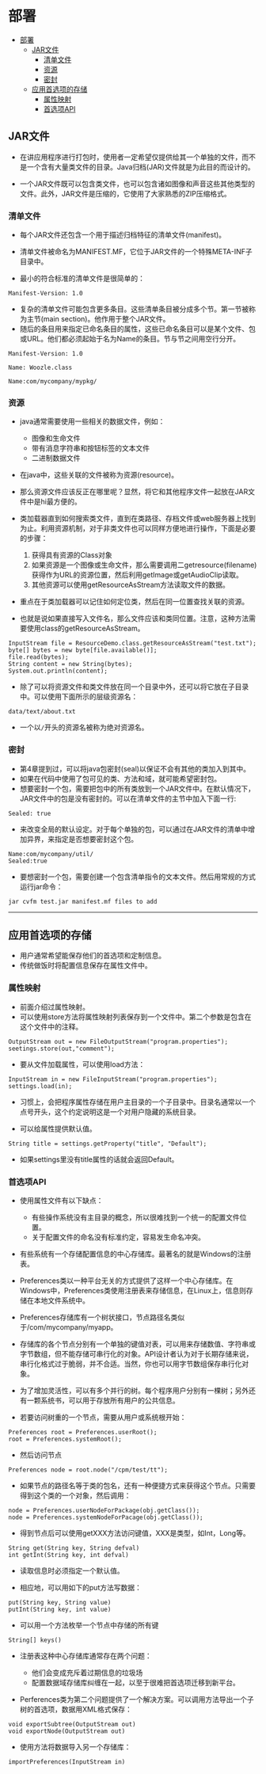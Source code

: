 # 部署
<!-- TOC -->

- [部署](#部署)
    - [JAR文件](#jar文件)
        - [清单文件](#清单文件)
        - [资源](#资源)
        - [密封](#密封)
    - [应用首选项的存储](#应用首选项的存储)
        - [属性映射](#属性映射)
        - [首选项API](#首选项api)

<!-- /TOC -->
## JAR文件
- 在讲应用程序进行打包时，使用者一定希望仅提供给其一个单独的文件，而不是一个含有大量类文件的目录。Java归档(JAR)文件就是为此目的而设计的。

- 一个JAR文件既可以包含类文件，也可以包含诸如图像和声音这些其他类型的文件。此外，JAR文件是压缩的，它使用了大家熟悉的ZIP压缩格式。

### 清单文件
- 每个JAR文件还包含一个用于描述归档特征的清单文件(manifest)。
- 清单文件被命名为MANIFEST.MF，它位于JAR文件的一个特殊META-INF子目录中。

- 最小的符合标准的清单文件是很简单的：
```
Manifest-Version: 1.0
```

- 复杂的清单文件可能包含更多条目。这些清单条目被分成多个节。第一节被称为主节(main section)。他作用于整个JAR文件。
- 随后的条目用来指定已命名条目的属性，这些已命名条目可以是某个文件、包或URL。他们都必须起始于名为Name的条目。节与节之间用空行分开。
```
Manifest-Version: 1.0

Name: Woozle.class

Name:com/mycompany/mypkg/
```

### 资源
- java通常需要使用一些相关的数据文件，例如：
    - 图像和生命文件
    - 带有消息字符串和按钮标签的文本文件
    - 二进制数据文件
- 在java中，这些关联的文件被称为资源(resource)。

- 那么资源文件应该反正在哪里呢？显然，将它和其他程序文件一起放在JAR文件中是hi最方便的。

- 类加载器直到如何搜索类文件，直到在类路径、存档文件或web服务器上找到为止。利用资源机制，对于非类文件也可以同样方便地进行操作，下面是必要的步骤：
    1. 获得具有资源的Class对象
    2. 如果资源是一个图像或生命文件，那么需要调用二getresource(filename)获得作为URL的资源位置，然后利用getImage或getAudioClip读取。
    3. 其他资源可以使用getResourceAsStream方法读取文件的数据。

- 重点在于类加载器可以记住如何定位类，然后在同一位置查找关联的资源。

- 也就是说如果直接写入文件名，那么文件应该和类同位置。注意，这种方法需要使用class的getResourceAsStream。
```
InputStream file = ResourceDemo.class.getResourceAsStream("test.txt");
byte[] bytes = new byte[file.available()];
file.read(bytes);
String content = new String(bytes);
System.out.println(content);
```

- 除了可以将资源文件和类文件放在同一个目录中外，还可以将它放在子目录中。可以使用下面所示的层级资源名：
```
data/text/about.txt
```

- 一个以`/`开头的资源名被称为绝对资源名。

### 密封
- 第4章提到过，可以将java包密封(seal)以保证不会有其他的类加入到其中。
- 如果在代码中使用了包可见的类、方法和域，就可能希望密封包。
- 想要密封一个包，需要把包中的所有类放到一个JAR文件中。在默认情况下，JAR文件中的包是没有密封的。可以在清单文件的主节中加入下面一行:
```
Sealed: true
```
- 来改变全局的默认设定。对于每个单独的包，可以通过在JAR文件的清单中增加异界，来指定是否想要密封这个包。
```
Name:com/mycompany/util/
Sealed:true

```
- 要想密封一个包，需要创建一个包含清单指令的文本文件。然后用常规的方式运行jar命令：
```
jar cvfm test.jar manifest.mf files to add
```

---
## 应用首选项的存储

- 用户通常希望能保存他们的首选项和定制信息。
- 传统做饭时将配置信息保存在属性文件中。

### 属性映射
- 前面介绍过属性映射。
- 可以使用store方法将属性映射列表保存到一个文件中。第二个参数是包含在这个文件中的注释。
```
OutputStream out = new FileOutputStream("program.properties");
seetings.store(out,"comment");
```
- 要从文件加载属性，可以使用load方法：
```
InputStream in = new FileInputStream("program.properties");
settings.load(in);
```

- 习惯上，会把程序属性存储在用户主目录的一个子目录中。目录名通常以一个点号开头，这个约定说明这是一个对用户隐藏的系统目录。

- 可以给属性提供默认值。
```
String title = settings.getProperty("title", "Default");
```
- 如果settings里没有title属性的话就会返回Default。

### 首选项API
- 使用属性文件有以下缺点：
    - 有些操作系统没有主目录的概念，所以很难找到一个统一的配置文件位置。
    - 关于配置文件的命名没有标准约定，容易发生命名冲突。

- 有些系统有一个存储配置信息的中心存储库。最著名的就是Windows的注册表。

- Preferences类以一种平台无关的方式提供了这样一个中心存储库。在Windows中，Preferences类使用注册表来存储信息，在Linux上，信息则存储在本地文件系统中。

- Preferences存储库有一个树状接口，节点路径名类似于/com/mycompany/myapp。

- 存储库的各个节点分别有一个单独的键值对表，可以用来存储数值、字符串或字节数组，但不能存储可串行化的对象。API设计者认为对于长期存储来说，串行化格式过于脆弱，并不合适。当然，你也可以用字节数组保存串行化对象。

- 为了增加灵活性，可以有多个并行的树。每个程序用户分别有一棵树；另外还有一颗系统书，可以用于存放所有用户的公共信息。

- 若要访问树重的一个节点，需要从用户或系统根开始：
```
Preferences root = Preferences.userRoot();
root = Preferences.systemRoot();
```

- 然后访问节点
```
Preferences node = root.node("/cpm/test/tt");
```

- 如果节点的路径名等于类的包名，还有一种便捷方式来获得这个节点。只需要得到这个类的一个对象，然后调用：
```
node = Preferences.userNodeForPackage(obj.getClass());
node = Preferences.systemNodeForPacage(obj.getClass());
```

- 得到节点后可以使用getXXX方法访问键值，XXX是类型，如Int，Long等。
```
String get(String key, String defval)
int getInt(String key, int defval)
```
- 读取信息时必须指定一个默认值。

- 相应地，可以用如下的put方法写数据：
```
put(String key, String value)
putInt(String key, int value)
```

- 可以用一个方法枚举一个节点中存储的所有键
```
String[] keys()
```
- 注册表这种中心存储库通常存在两个问题：
    - 他们会变成充斥着过期信息的垃圾场
    - 配置数据域存储库纠缠在一起，以至于很难把首选项迁移到新平台。

- Perferences类为第二个问题提供了一个解决方案。可以调用方法导出一个子树的首选项，数据用XML格式保存：
```
void exportSubtree(OutputStream out)
void exportNode(OutputStream out)
```
- 使用方法将数据导入另一个存储库：
```
importPreferences(InputStream in)
```